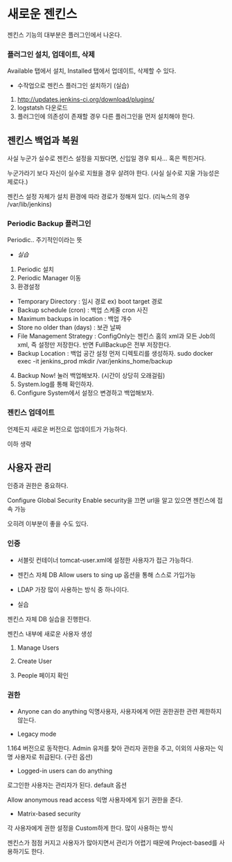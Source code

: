 # 새로운 젠킨스

젠킨스 기능의 대부분은 플러그인에서 나온다. 

### 플러그인 설치, 업데이트, 삭제

Available 탭에서 설치, Installed 탭에서 업데이트, 삭제할 수 있다. 

- 수작업으로 젠킨스 플러그인 설치하기 (실습)
1. http://updates.jenkins-ci.org/download/plugins/
2. logstatsh 다운로드 
3. 플러그인에 의존성이 존재할 경우 다른 플러그인을 먼저 설치해야 한다. 
  
  
## 젠킨스 백업과 복원

사실 누군가 실수로 젠킨스 설정을 지웠다면, 신입일 경우 퇴사... 혹은 찍힌거다.

누군가라기 보다 자신이 실수로 지웠을 경우 살려야 한다. (사실 실수로 지울 가능성은 제로다.)

젠킨스 설정 자체가 설치 환경에 따라 경로가 정해져 있다. (리눅스의 경우 /var/lib/jenkins)


### Periodic Backup 플러그인

Periodic.. 주기적인이라는 뜻

- *실습* 
1. Periodic 설치
2. Periodic Manager 이동
3. 환경설정	
 - Temporary Directory : 임시 경로 ex) boot target 경로
 - Backup schedule (cron) : 백업 스케줄
 cron 사진
 - Maximum backups in location : 백업 개수
 - Store no older than (days) : 보관 날짜
 - File Management Strategy : ConfigOnly는 젠킨스 홈의 xml과 모든 Job의 xml, 즉 설정만 저장한다. 반면 FullBackup은 전부 저장한다.
 - Backup Location : 백업 공간 설정
  먼저 디렉토리를 생성하자. sudo docker exec -it jenkins_prod mkdir /var/jenkins_home/backup
 4. Backup Now! 눌러 백업해보자. (시간이 상당히 오래걸림)
 5. System.log를 통해 확인하자.
 6. Configure System에서 설정으 변경하고 백업해보자.

### 젠킨스 업데이트

언제든지 새로운 버전으로 업데이트가 가능하다.

이하 생략

## 사용자 관리 

인증과 권한은 중요하다.

Configure Global Security Enable security을 끄면 url을 알고 있으면 젠킨스에 접속 가능

오히려 이부분이 좋을 수도 있다.

### 인증

- 서블릿 컨테이너 
tomcat-user.xml에 설정한 사용자가 접근 가능하다.

- 젠킨스 자체 DB
Allow users to sing up 옵션을 통해 스스로 가입가능

- LDAP
가장 많이 사용하는 방식 중 하나이다. 


- 실습 

젠킨스 자체 DB 실습을 진행한다. 

젠킨스 내부에 새로운 사용자 생성

1. Manage Users 

2. Create User

3. People 페이지 확인


### 권한

- Anyone can do anything
익명사용자, 사용자에게 어떤 권한권한 관련 제한하지 않는다. 

- Legacy mode

1.164 버전으로 동작한다. Admin 유저를 찾아 관리자 권한을 주고, 이외의 사용자는 익명 사용자로 취급된다. (구린 옵션)

- Logged-in users can do anything

로그인한 사용자는 관리자가 된다. default 옵션

Allow anonymous read access 익명 사용자에게 읽기 권한을 준다.

- Matrix-based security

각 사용자에게 권한 설정을 Custom하게 한다. 많이 사용하는 방식

젠킨스가 점점 커지고 사용자가 많아지면서 관리가 어렵기 때문에 Project-based를 사용하기도 한다.


